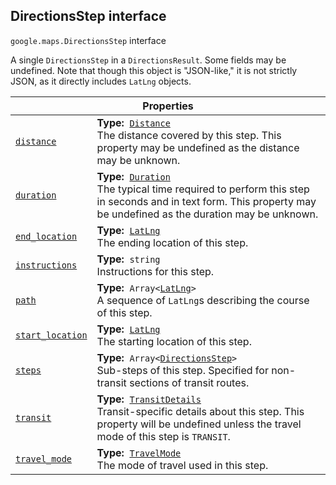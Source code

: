 
<devsite-heading text=" DirectionsStep interface" for="DirectionsStep" level="h2" link="" toc="" back-to-top=""><h2 id="DirectionsStep" is-upgraded="">DirectionsStep interface</h2></devsite-heading>
<p>
<code translate="no" dir="ltr"><span itemprop="path">google.maps</span>.<span itemprop="name">DirectionsStep</span></code>
interface
</p>
<p>A single <code translate="no" dir="ltr">DirectionsStep</code> in a <code translate="no" dir="ltr">DirectionsResult</code>. Some fields may be undefined. Note that though this object is "JSON-like," it is not strictly JSON, as it directly includes <code translate="no" dir="ltr">LatLng</code> objects.</p>
<div class="devsite-table-wrapper"><table class="properties responsive" summary="interface DirectionsStep - Properties">
<thead>
<tr><th colspan="2">Properties</th>
</tr></thead>
<tbody>
<tr id="DirectionsStep.distance">
<td itemprop="property"><code translate="no" dir="ltr"><a class="secret-link" href="#DirectionsStep.distance"><span>distance</span></a></code></td>
<td><div><strong>Type:</strong>&nbsp; <code translate="no" dir="ltr"><a href="Distance.md">Distance</a></code></div>
<div class="desc">The distance covered by this step. This property may be undefined as the distance may be unknown.</div></td>
</tr>
<tr id="DirectionsStep.duration">
<td itemprop="property"><code translate="no" dir="ltr"><a class="secret-link" href="#DirectionsStep.duration"><span>duration</span></a></code></td>
<td><div><strong>Type:</strong>&nbsp; <code translate="no" dir="ltr"><a href="Duration.md">Duration</a></code></div>
<div class="desc">The typical time required to perform this step in seconds and in text form. This property may be undefined as the duration may be unknown.</div></td>
</tr>
<tr id="DirectionsStep.end_location">
<td itemprop="property"><code translate="no" dir="ltr"><a class="secret-link" href="#DirectionsStep.end_location"><span>end_location</span></a></code></td>
<td><div><strong>Type:</strong>&nbsp; <code translate="no" dir="ltr"><a href="LatLng.md">LatLng</a></code></div>
<div class="desc">The ending location of this step.</div></td>
</tr>
<tr id="DirectionsStep.instructions">
<td itemprop="property"><code translate="no" dir="ltr"><a class="secret-link" href="#DirectionsStep.instructions"><span>instructions</span></a></code></td>
<td><div><strong>Type:</strong>&nbsp; <code translate="no" dir="ltr">string</code></div>
<div class="desc">Instructions for this step.</div></td>
</tr>
<tr id="DirectionsStep.path">
<td itemprop="property"><code translate="no" dir="ltr"><a class="secret-link" href="#DirectionsStep.path"><span>path</span></a></code></td>
<td><div><strong>Type:</strong>&nbsp; <code translate="no" dir="ltr">Array&lt;<a href="LatLng.md">LatLng</a>&gt;</code></div>
<div class="desc">A sequence of <code translate="no" dir="ltr">LatLng</code>s describing the course of this step.</div></td>
</tr>
<tr id="DirectionsStep.start_location">
<td itemprop="property"><code translate="no" dir="ltr"><a class="secret-link" href="#DirectionsStep.start_location"><span>start_location</span></a></code></td>
<td><div><strong>Type:</strong>&nbsp; <code translate="no" dir="ltr"><a href="LatLng.md">LatLng</a></code></div>
<div class="desc">The starting location of this step.</div></td>
</tr>
<tr id="DirectionsStep.steps">
<td itemprop="property"><code translate="no" dir="ltr"><a class="secret-link" href="#DirectionsStep.steps"><span>steps</span></a></code></td>
<td><div><strong>Type:</strong>&nbsp; <code translate="no" dir="ltr">Array&lt;<a href="DirectionsStep.md">DirectionsStep</a>&gt;</code></div>
<div class="desc">Sub-steps of this step. Specified for non-transit sections of transit routes.</div></td>
</tr>
<tr id="DirectionsStep.transit">
<td itemprop="property"><code translate="no" dir="ltr"><a class="secret-link" href="#DirectionsStep.transit"><span>transit</span></a></code></td>
<td><div><strong>Type:</strong>&nbsp; <code translate="no" dir="ltr"><a href="TransitDetails.md">TransitDetails</a></code></div>
<div class="desc">Transit-specific details about this step. This property will be undefined unless the travel mode of this step is <code translate="no" dir="ltr">TRANSIT</code>.</div></td>
</tr>
<tr id="DirectionsStep.travel_mode">
<td itemprop="property"><code translate="no" dir="ltr"><a class="secret-link" href="#DirectionsStep.travel_mode"><span>travel_mode</span></a></code></td>
<td><div><strong>Type:</strong>&nbsp; <code translate="no" dir="ltr"><a href="TravelMode.md">TravelMode</a></code></div>
<div class="desc">The mode of travel used in this step.</div></td>
</tr>
</tbody>
</table></div>
<script src="replace_links.js"></script>
